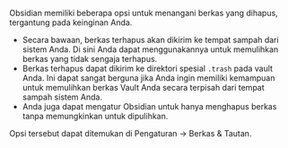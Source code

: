 Obsidian memiliki beberapa opsi untuk menangani berkas yang dihapus, tergantung pada keinginan Anda.

- Secara bawaan, berkas terhapus akan dikirim ke tempat sampah dari sistem Anda. Di sini Anda dapat menggunakannya untuk memulihkan berkas yang tidak sengaja terhapus.
- Berkas terhapus dapat dikirim ke direktori spesial `.trash` pada vault Anda. Ini dapat sangat berguna jika Anda ingin memiliki kemampuan untuk memulihkan berkas Vault Anda secara terpisah dari tempat sampah sistem Anda. 
- Anda juga dapat mengatur Obsidian untuk hanya menghapus berkas tanpa memungkinkan untuk dipulihkan.

Opsi tersebut dapat ditemukan di Pengaturan → Berkas & Tautan.

